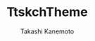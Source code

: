 ---
title: TtskchTheme
github: https://github.com/ttskch/jekyll-ttskch-theme
demo: http://ttskch.github.io/jekyll-ttskch-theme/
author: Takashi Kanemoto
ssg:
  - Jekyll
cms:
  - No Cms
---